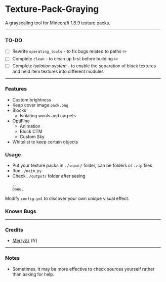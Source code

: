 # Texture-Pack-Graying
A grayscaling tool for Minecraft 1.8.9 texture packs.

------------
### TO-DO
- [ ] Rewrite `operating_tools` - to fix bugs related to paths ✏️
- [ ] Complete `clean` - to clean up first before building ✏️
- [ ] Complete *isolation system* - to enable the separation of block textures and held item textures into different modules

---
### Features
- Custom brightness
- Keep cover image `pack.png`
- Blocks
  - Isolating wools and carpets
- OptiFine
  - Animation
  - Block CTM
  - Custom Sky
- Whitelist to keep certain objects

### Usage
* Put your texture packs in `./input/` folder, can be folders or `.zip` files
* Run `./main.py` 
* Check `./output/` folder after seeing
  ```
  ...
  Done.
  ```
Modify `config.yml` to discover your own unique visual effect.

### Known Bugs

---
### Credits
* [Merryzz](https://www.youtube.com/@Merryzz) (fr)

------------
### Notes
- Sometimes, it may be more effective to check sources yourself rather than asking for help.